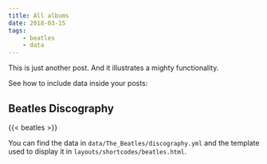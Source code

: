 ```yaml
---
title: All albums
date: 2018-03-15
tags:
    - beatles
    - data
---
```


This is just another post. And it illustrates a mighty functionality.

<!--more-->

See how to include data inside your posts:

## Beatles Discography

{{< beatles >}}

You can find the data in `data/The_Beatles/discography.yml` and the template used to display it in `layouts/shortcodes/beatles.html`.
